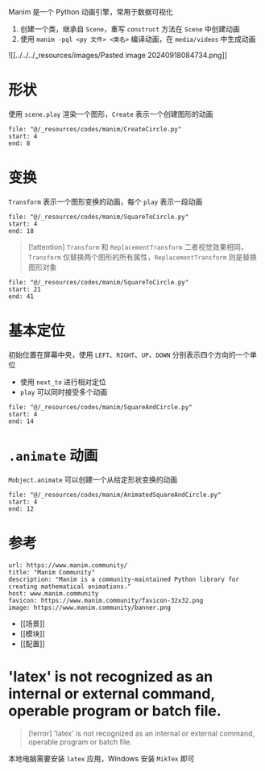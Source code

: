 Manim 是一个 Python 动画引擎，常用于数据可视化
1. 创建一个类，继承自 `Scene`，重写 `construct` 方法在 `Scene` 中创建动画
2. 使用 `manim -pql <py 文件> <类名>` 编译动画，在 `media/videos` 中生成动画

![[../../../_resources/images/Pasted image 20240918084734.png]]

# 形状

使用 `scene.play` 渲染一个图形，`Create` 表示一个创建图形的动画

```reference
file: "@/_resources/codes/manim/CreateCircle.py"
start: 4
end: 8
```

# 变换

`Transform` 表示一个图形变换的动画，每个 `play` 表示一段动画

```reference
file: "@/_resources/codes/manim/SquareToCircle.py"
start: 4
end: 18
```

> [!attention] `Transform` 和 `ReplacementTransform`
> 二者视觉效果相同，`Transform` 仅替换两个图形的所有属性，`ReplacementTransform` 则是替换图形对象

```reference fold
file: "@/_resources/codes/manim/SquareToCircle.py"
start: 21
end: 41
```

# 基本定位

初始位置在屏幕中央，使用 `LEFT`、`RIGHT`、`UP`、`DOWN` 分别表示四个方向的一个单位
- 使用 `next_to` 进行相对定位
- `play` 可以同时接受多个动画

```reference
file: "@/_resources/codes/manim/SquareAndCircle.py"
start: 4
end: 14
```

# `.animate` 动画

`Mobject.animate` 可以创建一个从给定形状变换的动画

```reference
file: "@/_resources/codes/manim/AnimatedSquareAndCircle.py"
start: 4
end: 12
```

# 参考

```cardlink
url: https://www.manim.community/
title: "Manim Community"
description: "Manim is a community-maintained Python library for creating mathematical animations."
host: www.manim.community
favicon: https://www.manim.community/favicon-32x32.png
image: https://www.manim.community/banner.png
```

- [[场景]]
- [[模块]]
- [[配置]]
# 'latex' is not recognized as an internal or external command, operable program or batch file.

> [!error] 'latex' is not recognized as an internal or external command, operable program or batch file.

本地电脑需要安装 `latex` 应用，Windows 安装 `MikTex` 即可